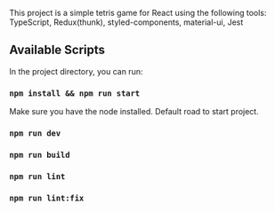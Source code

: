 This project is a simple tetris game for React using the following tools: TypeScript, Redux(thunk), styled-components, material-ui, Jest

## Available Scripts

In the project directory, you can run:

### `npm install && npm run start`

Make sure you have the node installed.
Default road to start project.

### `npm run dev`
### `npm run build`
### `npm run lint`
### `npm run lint:fix`
